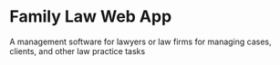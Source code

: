 # Family Law Web App

A management software for lawyers or law firms for managing cases, clients, and other law practice tasks